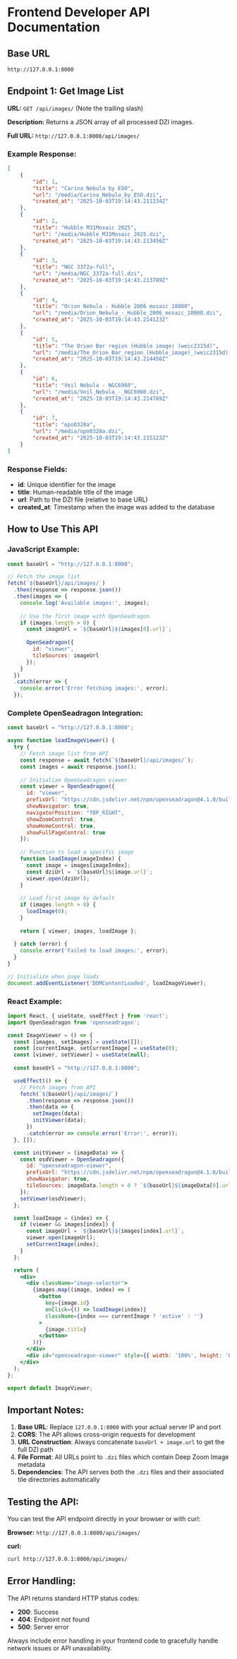 # Frontend Developer API Documentation

## Base URL
```
http://127.0.0.1:8000
```

## Endpoint 1: Get Image List

**URL:** `GET /api/images/` (Note the trailing slash)

**Description:** Returns a JSON array of all processed DZI images.

**Full URL:** `http://127.0.0.1:8000/api/images/`

### Example Response:

```json
[
    {
        "id": 1,
        "title": "Carina Nebula by ESO",
        "url": "/media/Carina_Nebula_by_ESO.dzi",
        "created_at": "2025-10-03T19:14:43.211234Z"
    },
    {
        "id": 2,
        "title": "Hubble M31Mosaic 2025",
        "url": "/media/Hubble_M31Mosaic_2025.dzi",
        "created_at": "2025-10-03T19:14:43.213456Z"
    },
    {
        "id": 3,
        "title": "NGC 3372a-full",
        "url": "/media/NGC_3372a-full.dzi",
        "created_at": "2025-10-03T19:14:43.213789Z"
    },
    {
        "id": 4,
        "title": "Orion Nebula - Hubble 2006 mosaic 18000",
        "url": "/media/Orion_Nebula_-_Hubble_2006_mosaic_18000.dzi",
        "created_at": "2025-10-03T19:14:43.214123Z"
    },
    {
        "id": 5,
        "title": "The Orion Bar region (Hubble image) (weic2315d)",
        "url": "/media/The_Orion_Bar_region_(Hubble_image)_(weic2315d).dzi",
        "created_at": "2025-10-03T19:14:43.214456Z"
    },
    {
        "id": 6,
        "title": "Veil Nebula - NGC6960",
        "url": "/media/Veil_Nebula_-_NGC6960.dzi",
        "created_at": "2025-10-03T19:14:43.214789Z"
    },
    {
        "id": 7,
        "title": "opo0328a",
        "url": "/media/opo0328a.dzi",
        "created_at": "2025-10-03T19:14:43.215123Z"
    }
]
```

### Response Fields:

- **id**: Unique identifier for the image
- **title**: Human-readable title of the image
- **url**: Path to the DZI file (relative to base URL)
- **created_at**: Timestamp when the image was added to the database

## How to Use This API

### JavaScript Example:

```javascript
const baseUrl = "http://127.0.0.1:8000";

// Fetch the image list
fetch(`${baseUrl}/api/images/`)
  .then(response => response.json())
  .then(images => {
    console.log('Available images:', images);
    
    // Use the first image with OpenSeadragon
    if (images.length > 0) {
      const imageUrl = `${baseUrl}${images[0].url}`;
      
      OpenSeadragon({
        id: "viewer",
        tileSources: imageUrl
      });
    }
  })
  .catch(error => {
    console.error('Error fetching images:', error);
  });
```

### Complete OpenSeadragon Integration:

```javascript
const baseUrl = "http://127.0.0.1:8000";

async function loadImageViewer() {
  try {
    // Fetch image list from API
    const response = await fetch(`${baseUrl}/api/images/`);
    const images = await response.json();
    
    // Initialize OpenSeadragon viewer
    const viewer = OpenSeadragon({
      id: "viewer",
      prefixUrl: "https://cdn.jsdelivr.net/npm/openseadragon@4.1.0/build/openseadragon/images/",
      showNavigator: true,
      navigatorPosition: "TOP_RIGHT",
      showZoomControl: true,
      showHomeControl: true,
      showFullPageControl: true
    });
    
    // Function to load a specific image
    function loadImage(imageIndex) {
      const image = images[imageIndex];
      const dziUrl = `${baseUrl}${image.url}`;
      viewer.open(dziUrl);
    }
    
    // Load first image by default
    if (images.length > 0) {
      loadImage(0);
    }
    
    return { viewer, images, loadImage };
    
  } catch (error) {
    console.error('Failed to load images:', error);
  }
}

// Initialize when page loads
document.addEventListener('DOMContentLoaded', loadImageViewer);
```

### React Example:

```jsx
import React, { useState, useEffect } from 'react';
import OpenSeadragon from 'openseadragon';

const ImageViewer = () => {
  const [images, setImages] = useState([]);
  const [currentImage, setCurrentImage] = useState(0);
  const [viewer, setViewer] = useState(null);
  
  const baseUrl = "http://127.0.0.1:8000";

  useEffect(() => {
    // Fetch images from API
    fetch(`${baseUrl}/api/images/`)
      .then(response => response.json())
      .then(data => {
        setImages(data);
        initViewer(data);
      })
      .catch(error => console.error('Error:', error));
  }, []);

  const initViewer = (imageData) => {
    const osdViewer = OpenSeadragon({
      id: "openseadragon-viewer",
      prefixUrl: "https://cdn.jsdelivr.net/npm/openseadragon@4.1.0/build/openseadragon/images/",
      showNavigator: true,
      tileSources: imageData.length > 0 ? `${baseUrl}${imageData[0].url}` : null
    });
    setViewer(osdViewer);
  };

  const loadImage = (index) => {
    if (viewer && images[index]) {
      const imageUrl = `${baseUrl}${images[index].url}`;
      viewer.open(imageUrl);
      setCurrentImage(index);
    }
  };

  return (
    <div>
      <div className="image-selector">
        {images.map((image, index) => (
          <button 
            key={image.id}
            onClick={() => loadImage(index)}
            className={index === currentImage ? 'active' : ''}
          >
            {image.title}
          </button>
        ))}
      </div>
      <div id="openseadragon-viewer" style={{ width: '100%', height: '600px' }}></div>
    </div>
  );
};

export default ImageViewer;
```

## Important Notes:

1. **Base URL**: Replace `127.0.0.1:8000` with your actual server IP and port
2. **CORS**: The API allows cross-origin requests for development
3. **URL Construction**: Always concatenate `baseUrl + image.url` to get the full DZI path
4. **File Format**: All URLs point to `.dzi` files which contain Deep Zoom Image metadata
5. **Dependencies**: The API serves both the `.dzi` files and their associated tile directories automatically

## Testing the API:

You can test the API endpoint directly in your browser or with curl:

**Browser:** `http://127.0.0.1:8000/api/images/`

**curl:** 
```bash
curl http://127.0.0.1:8000/api/images/
```

## Error Handling:

The API returns standard HTTP status codes:
- **200**: Success
- **404**: Endpoint not found
- **500**: Server error

Always include error handling in your frontend code to gracefully handle network issues or API unavailability.